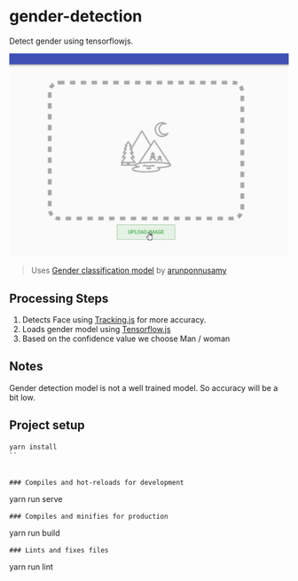 # gender-detection

Detect gender using tensorflowjs.

![Preview Image](preview.gif)

> Uses [Gender classification model](https://github.com/arunponnusamy/gender-classification) by [arunponnusamy](https://github.com/arunponnusamy)

## Processing Steps

1.  Detects Face using [Tracking.js](https://trackingjs.com) for more accuracy.
2.  Loads gender model using [Tensorflow.js](https://js.tensorflow.org)
3.  Based on the confidence value we choose Man / woman

## Notes

Gender detection model is not a well trained model. So accuracy will be a bit low.

## Project setup

```
yarn install
``


### Compiles and hot-reloads for development
```

yarn run serve

```
### Compiles and minifies for production
```

yarn run build

```
### Lints and fixes files
```

yarn run lint

```

```
